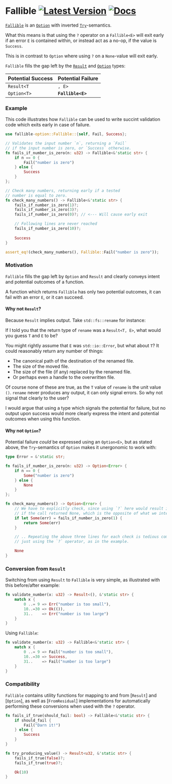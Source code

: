 # Fallible [![Latest Version]][crates.io] [![Docs]][docs.rs]

[Latest Version]: https://img.shields.io/crates/v/fallible-option
[crates.io]: https://crates.io/crates/fallible-option
[Docs]: https://docs.rs/fallible-option/badge.svg
[docs.rs]: https://docs.rs/fallible-option

<!-- cargo-rdme start -->

[`Fallible`](https://docs.rs/fallible-option/latest/fallible-option/enum.Fallible.html) is an [`Option`](https://doc.rust-lang.org/stable/core/option/enum.Option.html) with inverted [`Try`](https://doc.rust-lang.org/stable/core/ops/trait.Try.html#)-semantics.

What this means is that using the `?` operator on a `Fallible<E>` will exit early
if an error `E` is contained within, or instead act as a no-op, if the value is `Success`.

This is in contrast to `Option` where using `?` on a `None`-value will exit early.

`Fallible` fills the gap left by the [`Result`](https://doc.rust-lang.org/stable/core/result/enum.Result.html) and [`Option`](https://doc.rust-lang.org/stable/core/option/enum.Option.html) types:

|   Potential Success | Potential Failure |
|---------------------|-------------------|
|          `Result<T` | `, E>`            |
|     `Option<T>`     | **`Fallible<E>`**  |

### Example
This code illustrates how `Fallible` can be used to write succint
validation code which exits early in case of failure.

```rust
use fallible-option::Fallible::{self, Fail, Success};

// Validates the input number `n`, returning a `Fail`
// if the input number is zero, or `Success` otherwise.
fn fails_if_number_is_zero(n: u32) -> Fallible<&'static str> {
    if n == 0 {
        Fail("number is zero")
    } else {
        Success
    }
};

// Check many numbers, returning early if a tested
// number is equal to zero.
fn check_many_numbers() -> Fallible<&'static str> {
    fails_if_number_is_zero(1)?;
    fails_if_number_is_zero(3)?;
    fails_if_number_is_zero(0)?; // <--- Will cause early exit

    // Following lines are never reached
    fails_if_number_is_zero(10)?;
    
    Success
}

assert_eq!(check_many_numbers(), Fallible::Fail("number is zero"));
```

### Motivation
`Fallible` fills the gap left by `Option` and `Result` and clearly conveys intent and potential outcomes of a function.

A function which returns `Fallible` has only two potential outcomes, it can fail with an error `E`, or it can succeed.

#### Why not `Result`?
Because `Result` implies output. Take `std::fs::rename` for instance:

If I told you that the return type of `rename` was a `Result<T, E>`, what would you guess `T` and `E` to be?

You might rightly assume that `E` was `std::io::Error`, but what about `T`? It could reasonably return any number of things:
* The canonical path of the destination of the renamed file.
* The size of the moved file.
* The size of the file (if any) replaced by the renamed file.
* Or perhaps even a handle to the overwritten file.

Of course none of these are true, as the `T` value of `rename` is the unit value `()`. `rename` never
produces any output, it can only signal errors. So why not signal that clearly to the user?

I would argue that using a type which signals the potential for failure, but no output upon success would
more clearly express the intent and potential outcomes when using this function.

#### Why not `Option`?
Potential failure *could* be expressed using an `Option<E>`, but as stated above, the `Try`-semantics
of `Option` makes it unergonomic to work with:

```rust
type Error = &'static str;

fn fails_if_number_is_zero(n: u32) -> Option<Error> {
    if n == 0 {
        Some("number is zero")
    } else {
        None
    }
};

fn check_many_numbers() -> Option<Error> {
    // We have to explicitly check, since using `?` here would result in an early exit,
    // if the call returned None, which is the opposite of what we intend.
    if let Some(err) = fails_if_number_is_zero(1) {
        return Some(err)
    }

    // .. Repeating the above three lines for each check is tedious compared to
    // just using the `?` operator, as in the example.

    None
}
```

### Conversion from `Result`
Switching from using `Result` to `Fallible` is very simple, as illustrated with this before/after example:

```rust
fn validate_number(x: u32) -> Result<(), &'static str> {
    match x {
        0 ..= 9 => Err("number is too small"),
        10..=30 => Ok(()),
        31..    => Err("number is too large")
    }
}
```
Using `Fallible`:

```rust
fn validate_number(x: u32) -> Fallible<&'static str> {
    match x {
        0 ..= 9 => Fail("number is too small"),
        10..=30 => Success,
        31..    => Fail("number is too large")
    }
}
```
### Compatibility

`Fallible` contains utility functions for mapping to and from [`Result`] and [`Option`],
as well as [`FromResidual`] implementations for automatically performing these conversions
when used with the `?` operator.
```rust
fn fails_if_true(should_fail: bool) -> Fallible<&'static str> {
    if should_fail {
        Fail("Darn it!")
    } else {
        Success
    }
}

fn try_producing_value() -> Result<u32, &'static str> {
    fails_if_true(false)?;
    fails_if_true(true)?;

    Ok(10)
}
```

<!-- cargo-rdme end -->
